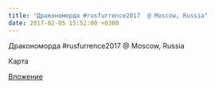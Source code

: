 ```yaml
---
title: "Дракономорда #rusfurrence2017  @ Moscow, Russia"
date: 2017-02-05 15:52:00 +0300
---
```


Дракономорда #rusfurrence2017  @ Moscow, Russia

Карта

[Вложение](https://vk.com/photo41076938_456239997)
